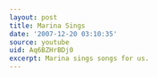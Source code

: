 ```yaml
---
layout: post
title: Marina Sings
date: '2007-12-20 03:10:35'
source: youtube
uid: Aq6BZHrBDj0
excerpt: Marina sings songs for us.
---
```

